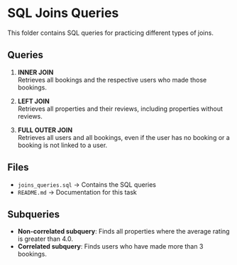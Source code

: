 # SQL Joins Queries

This folder contains SQL queries for practicing different types of joins.

## Queries

1. **INNER JOIN**  
   Retrieves all bookings and the respective users who made those bookings.  

2. **LEFT JOIN**  
   Retrieves all properties and their reviews, including properties without reviews.  

3. **FULL OUTER JOIN**  
   Retrieves all users and all bookings, even if the user has no booking or a booking is not linked to a user.  

## Files
- `joins_queries.sql` → Contains the SQL queries
- `README.md` → Documentation for this task

## Subqueries

- **Non-correlated subquery**: Finds all properties where the average rating is greater than 4.0.
- **Correlated subquery**: Finds users who have made more than 3 bookings.

